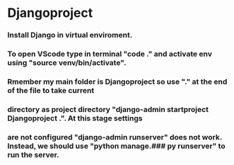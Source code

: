 # Djangoproject
### Install Django in virtual enviroment. 
### To open VScode type in terminal "code ." and activate env using "source venv/bin/activate".  
### Rmember my main folder is Djangoproject so use "." at the end of the file to take current
### directory as project directory "django-admin startproject Djangoproject .". At this stage settings
### are not configured "django-admin runserver" does not work. Instead, we should use "python manage.### py runserver" to run the server. 
